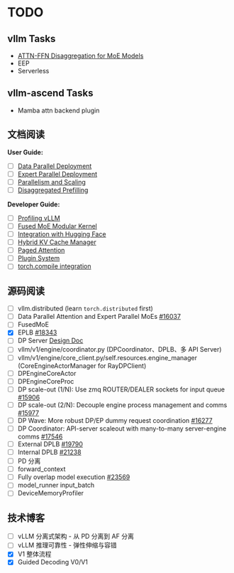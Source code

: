 # TODO

## vllm Tasks

- [ATTN-FFN Disaggregation for MoE Models](https://github.com/vllm-project/vllm/issues/22799)
- EEP
- Serverless

## vllm-ascend Tasks

- Mamba attn backend plugin

## 文档阅读

**User Guide:**

- [ ] [Data Parallel Deployment](https://docs.vllm.ai/en/latest/serving/data_parallel_deployment.html)
- [ ] [Expert Parallel Deployment](https://docs.vllm.ai/en/latest/serving/expert_parallel_deployment.html)
- [ ] [Parallelism and Scaling](https://docs.vllm.ai/en/latest/serving/parallelism_scaling.html)
- [ ] [Disaggregated Prefilling](https://docs.vllm.ai/en/latest/features/disagg_prefill.html)

**Developer Guide:**

- [ ] [Profiling vLLM](https://docs.vllm.ai/en/latest/contributing/profiling.html)
- [ ] [Fused MoE Modular Kernel](https://docs.vllm.ai/en/latest/design/fused_moe_modular_kernel.html)
- [ ] [Integration with Hugging Face](https://docs.vllm.ai/en/latest/design/huggingface_integration.html)
- [ ] [Hybrid KV Cache Manager](https://docs.vllm.ai/en/latest/design/hybrid_kv_cache_manager.html)
- [ ] [Paged Attention](https://docs.vllm.ai/en/latest/design/paged_attention.html)
- [ ] [Plugin System](https://docs.vllm.ai/en/latest/design/plugin_system.html)
- [ ] [torch.compile integration](https://docs.vllm.ai/en/latest/design/torch_compile.html)

## 源码阅读

- [ ] vllm.distributed (learn `torch.distributed` first)
- [ ] Data Parallel Attention and Expert Parallel MoEs [#16037](https://github.com/vllm-project/vllm/issues/16037)
- [ ] FusedMoE
- [x] EPLB [#18343](https://github.com/vllm-project/vllm/pull/18343)
- [ ] DP Server [Design Doc](https://docs.google.com/document/d/10jhCNxJYvsUhtMtiMAaW2MxU5LU8HVje2pGDnj49gH4/edit?tab=t.0#heading=h.4yilyuecj4k)
- [ ] vllm/v1/engine/coordinator.py (DPCoordinator、DPLB、多 API Server)
- [ ] vllm/v1/engine/core_client.py/self.resources.engine_manager (CoreEngineActorManager for RayDPClient)
- [ ] DPEngineCoreActor
- [ ] DPEngineCoreProc
- [ ] DP scale-out (1/N): Use zmq ROUTER/DEALER sockets for input queue [#15906](https://github.com/vllm-project/vllm/pull/15906)
- [ ] DP scale-out (2/N): Decouple engine process management and comms [#15977](https://github.com/vllm-project/vllm/pull/15977)
- [ ] DP Wave: More robust DP/EP dummy request coordination [#16277](https://github.com/vllm-project/vllm/pull/16277)
- [ ] DP Coordinator: API-server scaleout with many-to-many server-engine comms [#17546](https://github.com/vllm-project/vllm/pull/17546)
- [ ] External DPLB [#19790](https://github.com/vllm-project/vllm/pull/19790)
- [ ] Internal DPLB [#21238](https://github.com/vllm-project/vllm/pull/21238)
- [ ] PD 分离
- [ ] forward_context
- [ ] Fully overlap model execution [#23569](https://github.com/vllm-project/vllm/pull/23569)
- [ ] model_runner input_batch
- [ ] DeviceMemoryProfiler

## 技术博客

- [ ] vLLM 分离式架构 - 从 PD 分离到 AF 分离
- [ ] vLLM 推理可靠性 - 弹性伸缩与容错
- [x] V1 整体流程
- [x] Guided Decoding V0/V1
